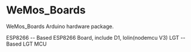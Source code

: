 # WeMos_Boards
WeMos_Boards Arduino hardware package.

ESP8266 -- Based ESP8266 Board, include D1, lolin(nodemcu V3)
LGT -- Based LGT MCU

